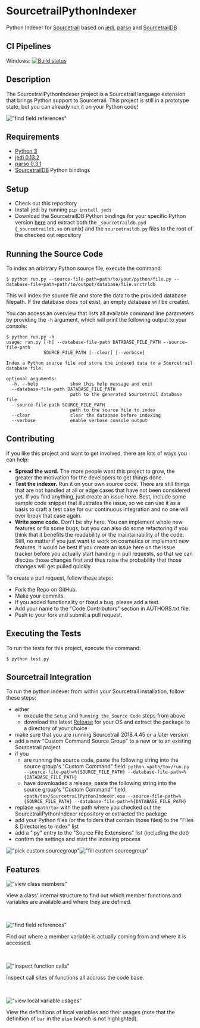 # SourcetrailPythonIndexer
Python Indexer for [Sourcetrail](https://www.sourcetrail.com/) based on [jedi](https://github.com/davidhalter/jedi), [parso](https://github.com/davidhalter/parso) and [SourcetrailDB](https://github.com/CoatiSoftware/SourcetrailDB)


## CI Pipelines
Windows: [![Build status](https://ci.appveyor.com/api/projects/status/4vo082swmhmny1a1/branch/master?svg=true)](https://ci.appveyor.com/project/mlangkabel/sourcetrailpythonindexer/branch/master)


## Description
The SourcetrailPythonIndexer project is a Sourcetrail language extension that brings Python support to Sourcetrail. This project is still in a prototype state, but you can already run it on your Python code!

!["find field references"](images/readme/field_references.png "find field references")


## Requirements
* [Python 3](https://www.python.org)
* [jedi 0.13.2](https://pypi.org/project/jedi/0.13.2)
* [parso 0.3.1](https://pypi.org/project/parso/0.3.1)
* [SourcetrailDB](https://github.com/CoatiSoftware/SourcetrailDB) Python bindings


## Setup
* Check out this repository
* Install jedi by running `pip install jedi`
* Download the SourcetrailDB Python bindings for your specific Python version [here](https://github.com/CoatiSoftware/SourcetrailDB/releases) and extract both the `_sourcetraildb.pyd` (`_sourcetraildb.so` on unix) and the `sourcetraildb.py` files to the root of the checked out repository


## Running the Source Code
To index an arbitrary Python source file, execute the command:

```
$ python run.py --source-file-path=path/to/your/python/file.py --database-file-path=path/to/output/database/file.srctrldb
```

This will index the source file and store the data to the provided database filepath. If the database does not exist, an empty database will be created.

You can access an overview that lists all available command line parameters by providing the `-h` argument, which will print the following output to your console:
```
$ python run.py -h
usage: run.py [-h] --database-file-path DATABASE_FILE_PATH --source-file-path
              SOURCE_FILE_PATH [--clear] [--verbose]

Index a Python source file and store the indexed data to a Sourcetrail
database file.

optional arguments:
  -h, --help            show this help message and exit
  --database-file-path DATABASE_FILE_PATH
                        path to the generated Sourcetrail database file
  --source-file-path SOURCE_FILE_PATH
                        path to the source file to index
  --clear               clear the database before indexing
  --verbose             enable verbose console output
```


## Contributing
If you like this project and want to get involved, there are lots of ways you can help:

* __Spread the word.__ The more people want this project to grow, the greater the motivation for the developers to get things done.
* __Test the indexer.__ Run it on your own source code. There are still things that are not handled at all or edge cases that have not been considered yet. If you find anything, just create an issue here. Best, include some sample code snippet that illustrates the issue, so we can use it as a basis to craft a test case for our continuous integration and no one will ever break that case again.
* __Write some code.__ Don't be shy here. You can implement whole new features or fix some bugs, but you can also do some refactoring if you think that it benefits the readability or the maintainability of the code. Still, no matter if you just want to work on cosmetics or implement new features, it would be best if you create an issue here on the issue tracker before you actually start handing in pull requests, so that we can discuss those changes first and thus raise the probability that those changes will get pulled quickly.

To create a pull request, follow these steps:
* Fork the Repo on GitHub.
* Make your commits.
* If you added functionality or fixed a bug, please add a test.
* Add your name to the "Code Contributors" section in AUTHORS.txt file.
* Push to your fork and submit a pull request.


## Executing the Tests
To run the tests for this project, execute the command:
```
$ python test.py
```


## Sourcetrail Integration
To run the python indexer from within your Sourcetrail installation, follow these steps:
* either
	* execute the `Setup` and `Running the Source Code` steps from above
	* download the latest [Release](https://github.com/CoatiSoftware/SourcetrailPythonIndexer/releases) for your OS and extract the package to a directory of your choice
* make sure that you are running Sourcetrail 2018.4.45 or a later version
* add a new "Custom Command Source Group" to a new or to an existing Sourcetrail project
* if you
	* are running the source code, paste the following string into the source group's "Custom Command" field: `python <path/to>/run.py --source-file-path=%{SOURCE_FILE_PATH} --database-file-path=%{DATABASE_FILE_PATH}`
	* have downloaded a release, paste the following string into the source group's "Custom Command" field: `<path/to>/SourcetrailPythonIndexer.exe --source-file-path=%{SOURCE_FILE_PATH} --database-file-path=%{DATABASE_FILE_PATH}`
* replace `<path/to>` with the path where you checked out the SourcetrailPythonIndexer repository or extracted the package
* add your Python files (or the folders that contain those files) to the "Files & Directories to Index" list
* add a ".py" entry to the "Source File Extensions" list (including the dot)
* confirm the settings and start the indexing process

!["pick custom sourcegroup"](images/readme/pick_custom_sourcegroup.png "pick custom sourcegroup")!["fill custom sourcegroup"](images/readme/fill_custom_sourcegroup.png "fill custom sourcegroup")


## Features

!["view class members"](images/readme/class_members.png "view class members")

View a class' internal structure to find out which member functions and variables are available and where they are defined.

<br />

!["find field references"](images/readme/field_references.png "find field references")

Find out where a member variable is actually coming from and where it is accessed.

<br />

!["inspect function calls"](images/readme/function_calls.png "inspect function calls")

Inspect call sites of functions all accross the code base.

<br />

!["view local variable usages"](images/readme/local_symbols.png "view local variable usages")

View the definitions of local variables and their usages (note that the definition of `bar` in the `else` branch is not highlighted).
